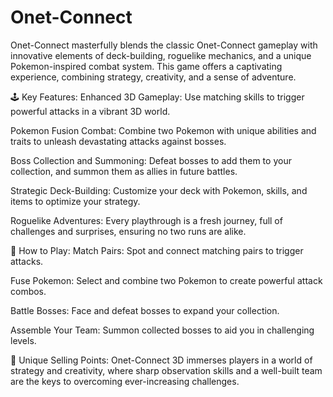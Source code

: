 # Onet-Connect
Onet-Connect masterfully blends the classic Onet-Connect gameplay with innovative elements of deck-building, roguelike mechanics, and a unique Pokemon-inspired combat system. This game offers a captivating experience, combining strategy, creativity, and a sense of adventure.

🕹️ Key Features:
Enhanced 3D Gameplay: Use matching skills to trigger powerful attacks in a vibrant 3D world.

Pokemon Fusion Combat: Combine two Pokemon with unique abilities and traits to unleash devastating attacks against bosses.

Boss Collection and Summoning: Defeat bosses to add them to your collection, and summon them as allies in future battles.

Strategic Deck-Building: Customize your deck with Pokemon, skills, and items to optimize your strategy.

Roguelike Adventures: Every playthrough is a fresh journey, full of challenges and surprises, ensuring no two runs are alike.

🚀 How to Play:
Match Pairs: Spot and connect matching pairs to trigger attacks.

Fuse Pokemon: Select and combine two Pokemon to create powerful attack combos.

Battle Bosses: Face and defeat bosses to expand your collection.

Assemble Your Team: Summon collected bosses to aid you in challenging levels.

🌟 Unique Selling Points:
Onet-Connect 3D immerses players in a world of strategy and creativity, where sharp observation skills and a well-built team are the keys to overcoming ever-increasing challenges.
